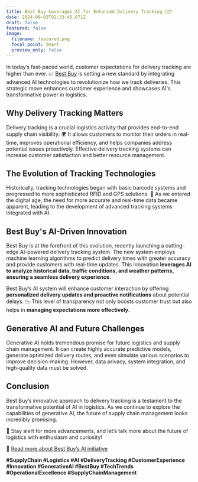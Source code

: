 ```yaml
---
title: Best Buy Leverages AI for Enhanced Delivery Tracking 🚀📦
date: 2024-09-03T02:33:45.071Z
draft: false
featured: false
image:
  filename: featured.png
  focal_point: Smart
  preview_only: false
---
```

<!--StartFragment-->

In today’s fast-paced world, customer expectations for delivery tracking are higher than ever. 📈 [Best Buy](https://www.linkedin.com/company/best-buy/) is setting a new standard by integrating advanced AI technologies to revolutionize how we track deliveries. This strategic move enhances customer experience and showcases AI's transformative power in logistics.

## Why Delivery Tracking Matters

Delivery tracking is a crucial logistics activity that provides end-to-end supply chain visibility. 🌍 It allows customers to monitor their orders in real-time, improves operational efficiency, and helps companies address potential issues proactively. Effective delivery tracking systems can increase customer satisfaction and better resource management.

## The Evolution of Tracking Technologies

Historically, tracking technologies began with basic barcode systems and progressed to more sophisticated RFID and GPS solutions. 📍 As we entered the digital age, the need for more accurate and real-time data became apparent, leading to the development of advanced tracking systems integrated with AI.

## Best Buy's AI-Driven Innovation

Best Buy is at the forefront of this evolution, recently launching a cutting-edge AI-powered delivery tracking system. The new system employs machine learning algorithms to predict delivery times with greater accuracy and provide customers with real-time updates. This innovation **leverages AI to analyze historical data, traffic conditions, and weather patterns, ensuring a seamless delivery experience**.

Best Buy’s AI system will enhance customer interaction by offering **personalized delivery updates and proactive notifications** about potential delays. 📉 This level of transparency not only boosts customer trust but also helps in **managing expectations more effectively**.

## Generative AI and Future Challenges

Generative AI holds tremendous promise for future logistics and supply chain management. It can create highly accurate predictive models, generate optimized delivery routes, and even simulate various scenarios to improve decision-making. However, data privacy, system integration, and high-quality data must be solved.

## Conclusion

Best Buy’s innovative approach to delivery tracking is a testament to the transformative potential of AI in logistics. As we continue to explore the capabilities of generative AI, the future of supply chain management looks incredibly promising.

🌟 Stay alert for more advancements, and let’s talk more about the future of logistics with enthusiasm and curiosity!

🔗 [Read more about Best Buy’s AI initiative](https://www.supplychaindive.com/news/best-buy-launches-artificial-intelligence-delivery-tracking/724869/)

**\#SupplyChain #Logistics #AI #DeliveryTracking #CustomerExperience #Innovation #GenerativeAI #BestBuy #TechTrends #OperationalExcellence #SupplyChainManagement**

<!--EndFragment-->